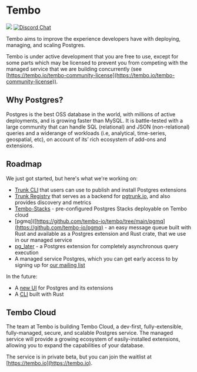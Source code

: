# Tembo

[![](https://shields.io/endpoint?url=https://ossrank.com/shield/2103)](https://ossrank.com/p/2103)
[![Discord Chat](https://img.shields.io/discord/1060568981725003789?label=Discord)][Discord]

Tembo aims to improve the experience developers have with deploying, managing, and scaling
Postgres.

Tembo is under active development that you are free to use, except for some parts which may be
licensed to prevent you from competing with the managed service that we are building concurrently
(see [https://tembo.io/tembo-community-license](https://tembo.io/tembo-community-license)).

## Why Postgres?

Postgres is the best OSS database in the world, with millions of active deployments, and is growing faster
than MySQL. It is battle-tested with a large community that can handle SQL (relational) and JSON
(non-relational) queries and a widerange of workloads (i.e, analytical, time-series, geospatial, etc),
on account of its’ rich ecosystem of add-ons and extensions.

## Roadmap

We just got started, but here's what we're working on:
* [Trunk CLI](https://github.com/tembo-io/trunk/tree/main/cli) that users can use to publish and install Postgres extensions
* [Trunk Registry](https://github.com/tembo-io/trunk/tree/main/registry) that serves as a backend for [pgtrunk.io](https://pgtrunk.io), and also provides discovery and metrics
* [Tembo-Stacks](https://github.com/tembo-io/tembo-stacks) - pre-configured Postgres Stacks deployable on Tembo cloud
* [pgmq]([https://github.com/tembo-io/tembo/tree/main/pgmq](https://github.com/tembo-io/pgmq) - an easy message queue built with Rust and available as a Postgres extension and Rust crate, that we use in our managed service
* [pg_later](https://github.com/tembo-io/pg_later) - a Postgres extension for completely asynchronous query execution
* A managed service Postgres, which you can get early access to by signing up for
  [our mailing list](https://tembo.io)

In the future:

* A [new UI](https://github.com/tembo-io/tembo/tree/main/pgUI) for Postgres and its extensions
* A [CLI](https://github.com/tembo-io/tembo-cli) built with Rust

## Tembo Cloud

The team at Tembo is building Tembo Cloud, a dev-first, fully-extensible, fully-managed, secure, and
scalable Postgres service. The managed service will provide a growing ecosystem of easily-installed
extensions, allowing you to expand the capabilities of your database.

The service is in private beta, but you can join the waitlist at [https://tembo.io](https://tembo.io).


[Discord]: https://discord.gg/7bGYA9NPux
